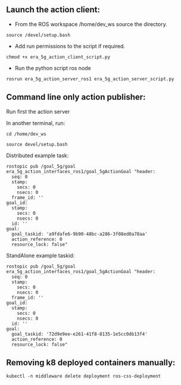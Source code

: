 ## Launch the action client:

* From the ROS workspace /home/dev_ws source the directory.

```shell
source /devel/setup.bash
```

* Add run permissions to the script if required.

```shell
chmod +x era_5g_action_client_script.py 
```

* Run the python script ros node

```shell
rosrun era_5g_action_server_ros1 era_5g_action_server_script.py 
```

## Command line only action publisher:

Run first the action server 

In another terminal, run:

```shell
cd /home/dev_ws
```

```shell
source devel/setup.bash
```

Distributed example task:
```shell
rostopic pub /goal_5g/goal era_5g_action_interfaces_ros1/goal_5gActionGoal "header:
  seq: 0
  stamp:
    secs: 0
    nsecs: 0
  frame_id: ''
goal_id:
  stamp:
    secs: 0
    nsecs: 0
  id: ''
goal:
  goal_taskid: 'a9fdafe6-9b90-48bc-a286-3f08ed0a78aa'
  action_reference: 0
  resource_lock: false"
```


StandAlone example taskid: 
```shell
rostopic pub /goal_5g/goal era_5g_action_interfaces_ros1/goal_5gActionGoal "header:
  seq: 0
  stamp:
    secs: 0
    nsecs: 0
  frame_id: ''
goal_id:
  stamp:
    secs: 0
    nsecs: 0
  id: ''
goal:
  goal_taskid: '72d9e9ee-e261-41f8-8135-1e5cc0db13f4'
  action_reference: 0
  resource_lock: false"
```


## Removing k8 deployed containers manually:

```shell
kubectl -n middleware delete deployment ros-css-deployment
```